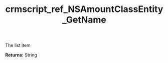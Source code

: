 ﻿---
title: crmscript_ref_NSAmountClassEntity_GetName
description: String NSAmountClassEntity.GetName()
intellisense: NSAmountClassEntity.GetName
keywords: NSAmountClassEntity, GetName
so.topic: reference
---

The list item

**Returns:** String


